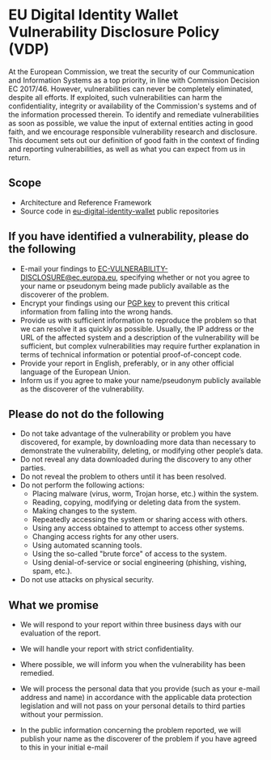 # EU Digital Identity Wallet Vulnerability Disclosure Policy (VDP)

At the European Commission, we treat the security of our Communication and Information Systems as a top priority, in line with Commission Decision EC 2017/46. However, vulnerabilities can never be completely eliminated, despite all efforts. If exploited, such vulnerabilities can harm the confidentiality, integrity or availability of the Commission's systems and of the information processed therein. To identify and remediate vulnerabilities as soon as possible, we value the input of external entities acting in good faith, and we encourage responsible vulnerability research and disclosure. This document sets out our definition of good faith in the context of finding and reporting vulnerabilities, as well as what you can expect from us in return.

## Scope

- Architecture and Reference Framework
- Source code in [eu-digital-identity-wallet](https://github.com/eu-digital-identity-wallet) public repositories

## If you have identified a vulnerability, please do the following

- E-mail your findings to <EC-VULNERABILITY-DISCLOSURE@ec.europa.eu>, specifying whether or not you agree to your name or pseudonym being made publicly available as the discoverer of the problem.
- Encrypt your findings using our [PGP key](https://ec.europa.eu/assets/digit/pgpkey/ec-vulnerability-disclosure-pgp.txt) to prevent this critical information from falling into the wrong hands.
- Provide us with sufficient information to reproduce the problem so that we can resolve it as quickly as possible. Usually, the IP address or the URL of the affected system and a description of the vulnerability will be sufficient, but complex vulnerabilities may require further explanation in terms of technical information or potential proof-of-concept code.
- Provide your report in English, preferably, or in any other official language of the European Union.
- Inform us if you agree to make your name/pseudonym publicly available as the discoverer of the vulnerability.

## Please do not do the following

- Do not take advantage of the vulnerability or problem you have discovered, for example, by downloading more data than necessary to demonstrate the vulnerability, deleting, or modifying other people’s data.
- Do not reveal any data downloaded during the discovery to any other parties.
- Do not reveal the problem to others until it has been resolved.
- Do not perform the following actions:
    - Placing malware (virus, worm, Trojan horse, etc.) within the system.
    - Reading, copying, modifying or deleting data from the system.
    - Making changes to the system.
    - Repeatedly accessing the system or sharing access with others.
    - Using any access obtained to attempt to access other systems.
    - Changing access rights for any other users.
    - Using automated scanning tools.
    - Using the so-called "brute force" of access to the system.
    - Using denial-of-service or social engineering (phishing, vishing, spam, etc.).
- Do not use attacks on physical security.

## What we promise

- We will respond to your report within three business days with our evaluation of the report.

- We will handle your report with strict confidentiality.
- Where possible, we will inform you when the vulnerability has been remedied.
- We will process the personal data that you provide (such as your e-mail address and name) in accordance with the applicable data protection legislation and will not pass on your personal details to third parties without your permission.
- In the public information concerning the problem reported, we will publish your name as the discoverer of the problem if you have agreed to this in your initial e-mail